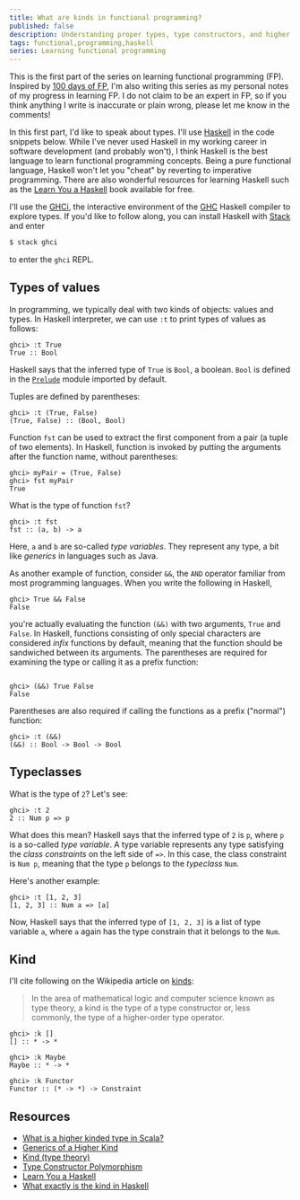 ```yaml
---
title: What are kinds in functional programming?
published: false
description: Understanding proper types, type constructors, and higher kinded types
tags: functional,programming,haskell
series: Learning functional programming
---
```


This is the first part of the series on learning functional programming (FP). Inspired by [100 days of FP](https://dev.to/gillchristian/day-12-lambda-calculus-29hg), I'm also writing this series as my personal notes of my progress in learning FP. I do not claim to be an expert in FP, so if you think anything I write is inaccurate or plain wrong, please let me know in the comments!

In this first part, I'd like to speak about types. I'll use [Haskell](https://www.haskell.org/) in the code snippets below. While I've never used Haskell in my working career in software development (and probably won't), I think Haskell is the best language to learn functional programming concepts. Being a pure functional language, Haskell won't let you "cheat" by reverting to imperative programming. There are also wonderful resources for learning Haskell such as the [Learn You a Haskell](http://learnyouahaskell.com/introduction) book available for free.

I'll use the [GHCi](https://downloads.haskell.org/~ghc/latest/docs/html/users_guide/ghci.html), the interactive environment of the [GHC](https://www.haskell.org/ghc/) Haskell compiler to explore types. If you'd like to follow along, you can install Haskell with [Stack](https://docs.haskellstack.org/en/stable/README/) and enter

```bash
$ stack ghci
```

to enter the `ghci` REPL.

## Types of values

In programming, we typically deal with two kinds of objects: values and types. In Haskell interpreter, we can use `:t` to print types of values as follows:

```
ghci> :t True
True :: Bool
```

Haskell says that the inferred type of `True` is `Bool`, a boolean. `Bool` is defined in the [`Prelude`](https://hackage.haskell.org/package/base-4.6.0.1/docs/Prelude.html) module imported by default.

Tuples are defined by parentheses:

```
ghci> :t (True, False)
(True, False) :: (Bool, Bool)
```

Function `fst` can be used to extract the first component from a pair (a tuple of two elements). In Haskell, function is invoked by putting the arguments after the function name, without parentheses:

```
ghci> myPair = (True, False)
ghci> fst myPair
True
```

What is the type of function `fst`?

```
ghci> :t fst
fst :: (a, b) -> a
```

Here, `a` and `b` are so-called _type variables_. They represent any type, a bit like _generics_ in languages such as Java.

As another example of function, consider `&&`, the `AND` operator familiar from most programming languages. When you write the following in Haskell, 

```
ghci> True && False
False
```

you're actually evaluating the function `(&&)` with two arguments, `True` and `False`. In Haskell, functions consisting of only special characters are considered _infix_ functions by default, meaning that the function should be sandwiched between its arguments. The parentheses are required for examining the type or calling it as a prefix function: 

```

ghci> (&&) True False
False
```

Parentheses are also required if calling the functions as a prefix ("normal") function:

```
ghci> :t (&&)
(&&) :: Bool -> Bool -> Bool
```

## Typeclasses

What is the type of `2`? Let's see:

```
ghci> :t 2
2 :: Num p => p
```

What does this mean? Haskell says that the inferred type of `2` is `p`, where `p` is a so-called _type variable_. A type variable represents any type satisfying the _class constraints_ on the left side of `=>`. In this case, the class constraint is  `Num p`, meaning that the type `p` belongs to the _typeclass_ `Num`.

Here's another example:

```
ghci> :t [1, 2, 3]
[1, 2, 3] :: Num a => [a]
```

Now, Haskell says that the inferred type of `[1, 2, 3]` is a list of type variable `a`, where `a` again has the type constrain that it belongs to the `Num`.  

## Kind

I'll cite following on the Wikipedia article on [kinds](https://en.wikipedia.org/wiki/Kind_%28type_theory%29):

> In the area of mathematical logic and computer science known as type theory, a kind is the type of a type constructor or, less commonly, the type of a higher-order type operator.

```ghci
ghci> :k []
[] :: * -> *
```

```
ghci> :k Maybe
Maybe :: * -> *
```

```ghci
ghci> :k Functor
Functor :: (* -> *) -> Constraint
```


## Resources

- [What is a higher kinded type in Scala?](https://stackoverflow.com/questions/6246719/what-is-a-higher-kinded-type-in-scala)
- [Generics of a Higher Kind](https://adriaanm.github.io/files/higher.pdf)
- [Kind (type theory)](https://en.wikipedia.org/wiki/Kind_%28type_theory%29) 
- [Type Constructor Polymorphism](https://adriaanm.github.io/research/2010/10/06/new-in-scala-2.8-type-constructor-inference/)
- [Learn You a Haskell](http://learnyouahaskell.com/)
- [What exactly is the kind in Haskell](https://stackoverflow.com/questions/27095011/what-exactly-is-the-kind-in-haskell)
